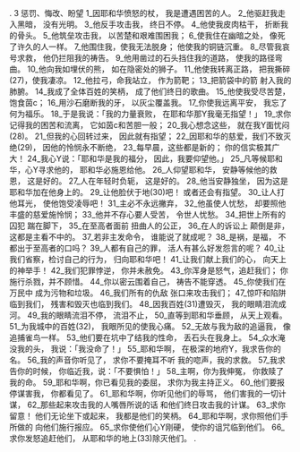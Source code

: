 . 3 
惩罚、悔改、盼望 
1_因耶和华愤怒的杖， 
我是遭遇困苦的人。 
2_他驱赶我走入黑暗， 
没有光明。 
3_他反手攻击我， 
终日不停。 
4_他使我皮肉枯干， 
折断我的骨头。 
5_他筑垒攻击我， 
以苦楚和艰难围困我； 
6_使我住在幽暗之处， 
像死了许久的人一样。 
7_他围住我，使我无法脱身； 
他使我的铜链沉重。 
8_尽管我哀号求救， 
他仍拦阻我的祷告。 
9_他用凿过的石头挡住我的道路， 
使我的路径弯曲。 
10_他向我如埋伏的熊， 
如在隐密处的狮子。 
11_他使我转离正路， 
把我撕碎(27)，使我凄凉。 
12_他拉弓，命我站立， 
作为箭靶； 
13_把箭袋中的箭 
射入我的肺腑。 
14_我成了全体百姓的笑柄， 
成了他们终日的歌曲。 
15_他使我受尽苦楚， 
饱食茵c； 
16_用沙石磨断我的牙， 
以灰尘覆盖我。 
17_你使我远离平安， 
我忘了何为福乐。 
18_于是我说：「我的力量衰败， 
在耶和华那Y我毫无指望！」 
19_求你记得我的困苦和流离， 
它如茵c和苦胆一般； 
20_我心想念这些， 
就在我Y面忧闷(28)。 
21_但我的心回转过来， 
因此就有指望； 
22_因耶和华的慈爱，我们不致灭绝(29)， 
因他的怜悯永不断绝， 
23_每早晨，这些都是新的； 
你的信实极其广大！ 
24_我心Y说：「耶和华是我的福分， 
因此，我要仰望他。」 
25_凡等候耶和华，心Y寻求他的， 
耶和华必施恩给他。 
26_人仰望耶和华， 
安静等候他的救恩， 
这是好的。 
27_人在年轻时负轭， 
这是好的。 
28_他当安静独坐， 
因为这是耶和华加在他身上的。 
29_让他脸伏于地(30)吧！ 
或者还会有指望。 
30_让人打他耳光， 
使他饱受凌辱吧！ 
31_主必不永远撇弃， 
32_他虽使人忧愁， 
却要照他丰盛的慈爱施怜悯； 
33_他并不存心要人受苦， 
令世人忧愁。 
34_把世上所有的囚犯 
踹在脚下， 
35_在至高者面前 
扭曲人的公正， 
36_在人的诉讼上 
颠倒是非， 
这都是主看不中的。 
37_若非主发命令， 
谁能说了就成呢？ 
38_是祸，是福， 
不都出于至高者的口吗？ 
39_人都有自己的罪， 
活人有甚么好发怨言的呢？ 
40_让我们省察，检讨自己的行为， 
归向耶和华吧！ 
41_让我们献上我们的心， 
向天上的神举手！ 
42_我们犯罪悖逆， 
你并未赦免。 
43_你浑身是怒气，追赶我们； 
你施行杀戮，并不顾惜。 
44_你以密云围着自己， 
祷告不能穿透。 
45_你使我们在万民中 
成为污物和垃圾。 
46_我们所有的仇敌 
张口来攻击我们； 
47_惊吓和陷阱临到我们， 
残害和毁灭也临到我们。 
48_因我百姓(31)遭毁灭， 
我的眼睛泪流成河。 
49_我的眼睛流泪不停， 
流泪不止， 
50_直等到耶和华垂顾， 
从天上观看。 
51_为我城中的百姓(32)， 
我眼所见的使我心痛。 
52_无故与我为敌的追逼我， 
像追捕雀鸟一样。 
53_他们要在坑中了结我的性命， 
丢石头在我身上。 
54_众水淹没我的头， 
我说：「我没命了！」 
55_耶和华啊， 
在极深的地府Y，我求告你的名。 
56_我的声音你听见了， 
求你不要掩耳不听 
我的唿声，我的求救。 
57_我求告你的时候， 
你临近我，说：「不要惧怕！」 
58_主啊，你为我伸冤， 
你救赎了我的命。 
59_耶和华啊，你已看见我的委屈， 
求你为我主持正义。 
60_他们要报停谋害我， 
你都看见了。 
61_耶和华啊，你听见他们的辱骂， 
他们害我的一切计谋， 
62_那些起来攻击我的人嘴唇所说的话 
和他们终日攻击我的计谋。 
63_求你留意！ 
他们无论坐下或起来， 
我都是他们的笑柄。 
64_耶和华啊，求你照他们手所做的 
向他们施行报应。 
65_求你使他们心Y刚硬， 
使你的诅咒临到他们。 
66_求你发怒追赶他们， 
从耶和华的地上(33)除灭他们。 
   .